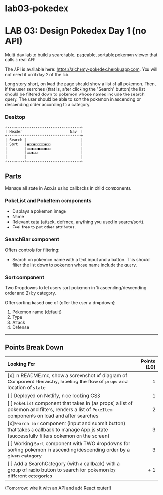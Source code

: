 # lab03-pokedex
LAB 03: Design Pokedex Day 1 (no API)
===

Multi-day lab to build a searchable, pageable, sortable pokemon viewer that calls a real API!

The API is available here: https://alchemy-pokedex.herokuapp.com. You will not need it until day 2 of the lab. 

Long story short, on load the page should show a list of all pokemon. Then, if the user searches (that is, after clicking the "Search" button) the list should be filtered down to pokemon whose names include the search query. The user should be able to sort the pokemon in ascending or descending order according to a category.

### Desktop

```
+----------------------------------+
| Header                      Nav  |
+----------------------------------+
| Search |                         |
| Sort   |◼️◻️◻️◼️◻️◻️◻️◻️◼️◻️◻️              |
|        |◻️◻️◼️◻️◻️◼️◻️◻️◼️◻️◻️              |
|        |◻️◻️◼️◻️◻️                    |
|        |                         |
+--------+-------------------------+
```

## Parts

Manage all state in App.js using callbacks in child components.

### PokeList and PokeItem components

* Displays a pokemon image
* Name
* Relevant data (attack, defence, anything you used in search/sort). 
* Feel free to put other attributes.

### SearchBar component

Offers controls for filtering:

* Search on pokemon name with a text input and a button. This should filter the list down to pokemon whose name include the query.

### Sort component

Two Dropdowns to let users sort pokemon in 1) ascending/descending order and 2) by category.

Offer sorting based one of (offer the user a dropdown):

1. Pokemon name (default)
1. Type
1. Attack
1. Defense

---

## Points Break Down

Looking For | Points (10)
:--|--:
[x] In README.md, show a screenshot of diagram of Component Hierarchy, labeling the flow of `props` and location of `state` | 1
[ ] Deployed on Netlify, nice looking CSS | 1
[ ] `PokeList` component that takes in (as props) a list of pokemon and filters, renders a list of `PokeItem` components on load and after searches | 2
[x]`Search bar` component (input and submit button) that takes a callback to manage App.js state (successfully filters pokemon on the screen) | 3
[ ] Working `Sort` component with TWO dropdowns for sorting pokemon in ascending/descending order by a given category | 3
[ ] Add a SearchCategory (with a callback) with a group of radio button to search for pokemon by different categories | + 1

(Tomorrow: wire it with an API and add React router!)

